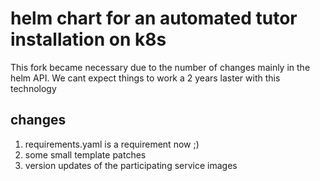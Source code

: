 # helm chart for an automated  tutor installation on k8s

This fork became necessary due to the number of changes mainly in the helm API.
We cant expect things to work a 2 years laster with this technology

## changes
1. requirements.yaml is a requirement now ;)
1. some small template patches
1. version updates of the participating service images
